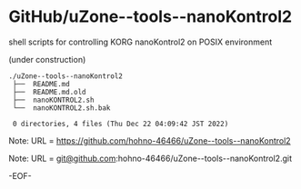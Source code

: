 # GitHub/uZone--tools--nanoKontrol2

shell scripts for controlling KORG nanoKontrol2 on POSIX environment

(under construction)

    ./uZone--tools--nanoKontrol2
     ├──  README.md
     ├──  README.md.old
     ├──  nanoKONTROL2.sh
     └──  nanoKONTROL2.sh.bak
     
     0 directories, 4 files (Thu Dec 22 04:09:42 JST 2022)


Note: URL = https://github.com/hohno-46466/uZone--tools--nanoKontrol2

Note: URL = git@github.com:hohno-46466/uZone--tools--nanoKontrol2.git

-EOF-
